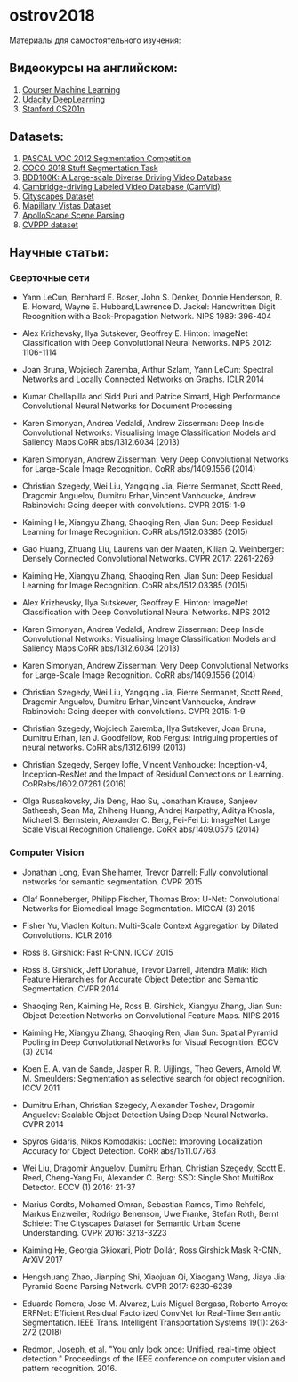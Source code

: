 # ostrov2018
Материалы для самостоятельного изучения:

## Видеокурсы на английском:
1. [Courser Machine Learning](http://coursera.org/learn/machine-learning/)
2. [Udacity DeepLearning](https://classroom.udacity.com/courses/ud730)
3. [Stanford CS201n](https://www.youtube.com/watch?v=vT1JzLTH4G4)

## Datasets:
1. [PASCAL VOC 2012 Segmentation Competition](http://host.robots.ox.ac.uk/pascal/VOC/voc2012/index.html)
2. [COCO 2018 Stuff Segmentation Task](http://cocodataset.org/#stuff-2018)
3. [BDD100K: A Large-scale Diverse Driving Video Database](http://bair.berkeley.edu/blog/2018/05/30/bdd/)
4. [Cambridge-driving Labeled Video Database (CamVid)](http://mi.eng.cam.ac.uk/research/projects/VideoRec/CamVid/)
5. [Cityscapes Dataset](https://www.cityscapes-dataset.com/)
6. [Mapillary Vistas Dataset](https://www.mapillary.com/dataset/vistas)
7. [ApolloScape Scene Parsing](http://apolloscape.auto/scene.html)
8. [CVPPP dataset](https://www.plant-phenotyping.org/CVPPP2017)

## Научные статьи:
### Сверточные сети
- Yann LeCun, Bernhard E. Boser, John S. Denker, Donnie Henderson, R. E. Howard, Wayne E. Hubbard,Lawrence D. Jackel:
Handwritten Digit Recognition with a Back-Propagation Network. NIPS 1989: 396-404

- Alex Krizhevsky, Ilya Sutskever, Geoffrey E. Hinton:
ImageNet Classification with Deep Convolutional Neural Networks. NIPS 2012: 1106-1114

- Joan Bruna, Wojciech Zaremba, Arthur Szlam, Yann LeCun:
Spectral Networks and Locally Connected Networks on Graphs. ICLR 2014

- Kumar Chellapilla and Sidd Puri and Patrice Simard, High Performance Convolutional Neural Networks for Document Processing

- Karen Simonyan, Andrea Vedaldi, Andrew Zisserman:
Deep Inside Convolutional Networks: Visualising Image Classification Models and Saliency Maps.CoRR abs/1312.6034 (2013)

- Karen Simonyan, Andrew Zisserman:
Very Deep Convolutional Networks for Large-Scale Image Recognition. CoRR abs/1409.1556 (2014)

- Christian Szegedy, Wei Liu, Yangqing Jia, Pierre Sermanet, Scott Reed, Dragomir Anguelov, Dumitru Erhan,Vincent Vanhoucke, Andrew Rabinovich:
Going deeper with convolutions. CVPR 2015: 1-9

- Kaiming He, Xiangyu Zhang, Shaoqing Ren, Jian Sun:
Deep Residual Learning for Image Recognition. CoRR abs/1512.03385 (2015)

- Gao Huang, Zhuang Liu, Laurens van der Maaten, Kilian Q. Weinberger:
Densely Connected Convolutional Networks. CVPR 2017: 2261-2269

- Kaiming He, Xiangyu Zhang, Shaoqing Ren, Jian Sun:
Deep Residual Learning for Image Recognition. CoRR abs/1512.03385 (2015)

- Alex Krizhevsky, Ilya Sutskever, Geoffrey E. Hinton:
ImageNet Classification with Deep Convolutional Neural Networks. NIPS 2012

- Karen Simonyan, Andrea Vedaldi, Andrew Zisserman:
Deep Inside Convolutional Networks: Visualising Image Classification Models and Saliency Maps.CoRR abs/1312.6034 (2013)

- Karen Simonyan, Andrew Zisserman:
Very Deep Convolutional Networks for Large-Scale Image Recognition. CoRR abs/1409.1556 (2014)

- Christian Szegedy, Wei Liu, Yangqing Jia, Pierre Sermanet, Scott Reed, Dragomir Anguelov, Dumitru Erhan,Vincent Vanhoucke, Andrew Rabinovich:
Going deeper with convolutions. CVPR 2015: 1-9

- Christian Szegedy, Wojciech Zaremba, Ilya Sutskever, Joan Bruna, Dumitru Erhan, Ian J. Goodfellow, Rob Fergus:
Intriguing properties of neural networks. CoRR abs/1312.6199 (2013)

- Christian Szegedy, Sergey Ioffe, Vincent Vanhoucke:
Inception-v4, Inception-ResNet and the Impact of Residual Connections on Learning. CoRRabs/1602.07261 (2016)

- Olga Russakovsky, Jia Deng, Hao Su, Jonathan Krause, Sanjeev Satheesh, Sean Ma, Zhiheng Huang, Andrej Karpathy, Aditya Khosla, Michael S. Bernstein, Alexander C. Berg, Fei-Fei Li:
ImageNet Large Scale Visual Recognition Challenge. CoRR abs/1409.0575 (2014)

### Computer Vision
- Jonathan Long, Evan Shelhamer, Trevor Darrell:
Fully convolutional networks for semantic segmentation. CVPR 2015

- Olaf Ronneberger, Philipp Fischer, Thomas Brox:
U-Net: Convolutional Networks for Biomedical Image Segmentation. MICCAI (3) 2015

- Fisher Yu, Vladlen Koltun:
Multi-Scale Context Aggregation by Dilated Convolutions. ICLR 2016

- Ross B. Girshick:
Fast R-CNN. ICCV 2015

- Ross B. Girshick, Jeff Donahue, Trevor Darrell, Jitendra Malik:
Rich Feature Hierarchies for Accurate Object Detection and Semantic Segmentation. CVPR 2014

- Shaoqing Ren, Kaiming He, Ross B. Girshick, Xiangyu Zhang, Jian Sun:
Object Detection Networks on Convolutional Feature Maps. NIPS 2015

- Kaiming He, Xiangyu Zhang, Shaoqing Ren, Jian Sun:
Spatial Pyramid Pooling in Deep Convolutional Networks for Visual Recognition. ECCV (3) 2014

- Koen E. A. van de Sande, Jasper R. R. Uijlings, Theo Gevers, Arnold W. M. Smeulders:
Segmentation as selective search for object recognition. ICCV 2011

- Dumitru Erhan, Christian Szegedy, Alexander Toshev, Dragomir Anguelov:
Scalable Object Detection Using Deep Neural Networks. CVPR 2014

- Spyros Gidaris, Nikos Komodakis:
LocNet: Improving Localization Accuracy for Object Detection. CoRR abs/1511.07763

- Wei Liu, Dragomir Anguelov, Dumitru Erhan, Christian Szegedy, Scott E. Reed, Cheng-Yang Fu, Alexander C. Berg:
SSD: Single Shot MultiBox Detector. ECCV (1) 2016: 21-37

- Marius Cordts, Mohamed Omran, Sebastian Ramos, Timo Rehfeld, Markus Enzweiler, Rodrigo Benenson, Uwe Franke, Stefan Roth, Bernt Schiele:
The Cityscapes Dataset for Semantic Urban Scene Understanding. CVPR 2016: 3213-3223

- Kaiming He, Georgia Gkioxari, Piotr Dollár, Ross Girshick
Mask R-CNN, ArXiV 2017

- Hengshuang Zhao, Jianping Shi, Xiaojuan Qi, Xiaogang Wang, Jiaya Jia:
Pyramid Scene Parsing Network. CVPR 2017: 6230-6239

- Eduardo Romera, Jose M. Alvarez, Luis Miguel Bergasa, Roberto Arroyo:
ERFNet: Efficient Residual Factorized ConvNet for Real-Time Semantic Segmentation. IEEE Trans. Intelligent Transportation Systems 19(1): 263-272 (2018)

- Redmon, Joseph, et al. "You only look once: Unified, real-time object detection." Proceedings of the IEEE conference on computer vision and pattern recognition. 2016.

